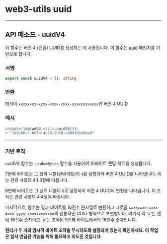 # web3-utils uuid

---

## API 메소드 - uuidV4

이 함수는 버전 4 (랜덤) UUID를 생성하는 데 사용됩니다. 이 함수는 [uuid](https://github.com/uuidjs/uuid/blob/main/src/v4.js#L5) 패키지를 기반으로 합니다.

### 서명

```typescript
export const uuidV4 = (): string
```

### 반환

형식이 `xxxxxxxx-xxxx-4xxx-xxxx-xxxxxxxxxxxx`인 버전 4 UUID

### 예시

```ts
console.log(web3.utils.uuidV4());
> "1b9d6bcd-bbfd-4b2d-9b5d-ab8dfbbd4bed"
```

---

### 기반 로직

uuidV4 함수는 `randomBytes` 함수를 사용하여 16바이트 랜덤 세트를 생성합니다.

7번째 바이트는 그 상위 니블(반바이트)이 `4`로 설정되어 버전 4 UUID를 나타냅니다. 이는 관련 사양의 4.1.3절에 따릅니다.

9번째 바이트는 그 상위 니블이 `8`로 설정되어 버전 4 UUID의 변형을 나타냅니다. 이 조작은 관련 사양의 4.4절에 따릅니다.

마지막으로, 함수는 결과 바이트를 16진수 문자열로 변환하고 그것을 `xxxxxxxx-xxxx-4xxx-yyyy-xxxxxxxxxxxx`의 전통적인 UUID 형식으로 포맷합니다. 여기서 각 'x'는 랜덤 16진수 숫자이고 'y'는 조작된 9번째 바이트에서의 16진수 숫자입니다.

**린터가 두 개의 명시적 바이트 조작을 무시하도록 설정되어 있는지 확인하세요. 이 작업은 앞서 언급된 기능을 위해 필요하고 의도된 것입니다.**